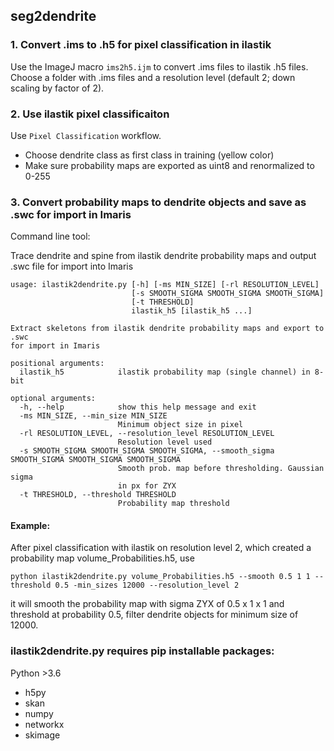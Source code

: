 ## seg2dendrite


### 1. Convert .ims to .h5 for pixel classification in ilastik
Use the ImageJ macro `ims2h5.ijm` to convert .ims files to ilastik .h5 files.
Choose a folder with .ims files and a resolution level (default 2; down scaling by factor of 2).

### 2. Use ilastik pixel classificaiton
Use `Pixel Classification` workflow.
* Choose dendrite class as first class in training (yellow color)
* Make sure probability maps are exported as uint8 and renormalized to 0-255

### 3. Convert probability maps to dendrite objects and save as .swc for import in Imaris
Command line tool:

Trace dendrite and spine from ilastik dendrite probability maps and output .swc file for import into Imaris

```
usage: ilastik2dendrite.py [-h] [-ms MIN_SIZE] [-rl RESOLUTION_LEVEL]
                           [-s SMOOTH_SIGMA SMOOTH_SIGMA SMOOTH_SIGMA]
                           [-t THRESHOLD]
                           ilastik_h5 [ilastik_h5 ...]

Extract skeletons from ilastik dendrite probability maps and export to .swc
for import in Imaris

positional arguments:
  ilastik_h5            ilastik probability map (single channel) in 8-bit

optional arguments:
  -h, --help            show this help message and exit
  -ms MIN_SIZE, --min_size MIN_SIZE
                        Minimum object size in pixel
  -rl RESOLUTION_LEVEL, --resolution_level RESOLUTION_LEVEL
                        Resolution level used
  -s SMOOTH_SIGMA SMOOTH_SIGMA SMOOTH_SIGMA, --smooth_sigma SMOOTH_SIGMA SMOOTH_SIGMA SMOOTH_SIGMA
                        Smooth prob. map before thresholding. Gaussian sigma
                        in px for ZYX
  -t THRESHOLD, --threshold THRESHOLD
                        Probability map threshold
```

#### Example:
After pixel classification with ilastik on resolution level 2, which created a probability map volume_Probabilities.h5, use

```
python ilastik2dendrite.py volume_Probabilities.h5 --smooth 0.5 1 1 --threshold 0.5 -min_sizes 12000 --resolution_level 2
```

it will smooth the probability map with sigma ZYX of 0.5 x 1 x 1 and threshold at probability 0.5, filter dendrite objects for minimum size of 12000.

### ilastik2dendrite.py requires pip installable packages:
Python >3.6
* h5py
* skan
* numpy
* networkx
* skimage
